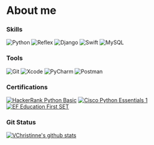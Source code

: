# About me

### Skills
![Python](https://img.shields.io/badge/Python-Code?style=flat&logo=python&logoColor=white&color=f6f6f6&labelColor=blue)
![Reflex](https://img.shields.io/badge/Reflex-Code?style=flat&logo=framework&color=f6f6f6&labelColor=purple)
![Django](https://img.shields.io/badge/Django-Code?style=flat&logo=django&logoColor=white&color=f6f6f6&labelColor=092e20)
![Swift](https://img.shields.io/badge/Swift-Code?style=flat&logo=swift&logoColor=white&color=f6f6f6&labelColor=orange)
![MySQL](https://img.shields.io/badge/MySQL-Code?style=flat&logo=mysql&logoColor=white&color=f6f6f6&labelColor=3366CC)

### Tools
![Git](https://img.shields.io/badge/Git-Code?style=flat&logo=git&logoColor=white&color=f6f6f6&labelColor=red)
![Xcode](https://img.shields.io/badge/Xcode-Code?style=flat&logo=Xcode&logoColor=white&color=f6f6f6&labelColor=blue)
![PyCharm](https://img.shields.io/badge/PyCharm-Code?style=flat&logo=pycharm&logoColor=black&color=f6f6f6&labelColor=green)
![Postman](https://img.shields.io/badge/Postman-Code.svg?style=flat&logo=postman&logoColor=white&color=f6f6f6&labelColor=orange)

### Certifications
[![HackerRank Python Basic](https://img.shields.io/badge/HackerRank-Python%20Basic-2EC866?style=flat&logo=HackerRank&logoColor=white)](https://www.hackerrank.com/certificates/iframe/3ffa0733830a)
[![Cisco Python Essentials 1](https://img.shields.io/badge/Cisco-Python%20Essentials%201-2EC866?style=flat&logo=Cisco&logoColor=white)](https://www.credly.com/badges/5790dfa0-8994-470f-851b-f6e07039d432)
[![EF Education First SET](https://img.shields.io/badge/EF%20SET%20English-C1%20Advanced-2EC866?style=flat&logo=EF&logoColor=white)](https://cert.efset.org/nRNs6u)


### Git Status
[![VChristinne's github stats](https://github-readme-stats.vercel.app/api?username=VChristinne&theme=nord&include_all_commits=true&hide=issues)](https://github.com/anuraghazra/github-readme-stats)
